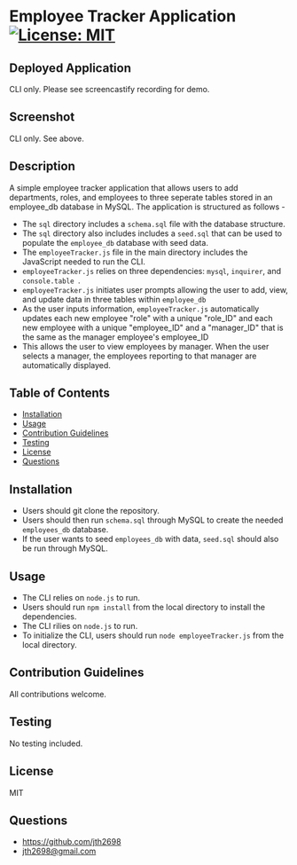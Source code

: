 # Employee Tracker Application [![License: MIT](https://img.shields.io/badge/License-MIT-yellow.svg)](https://opensource.org/licenses/MIT)

## Deployed Application

CLI only. Please see screencastify recording for demo.

## Screenshot

CLI only. See above.

## Description

A simple employee tracker application that allows users to add departments, roles, and employees to three seperate tables stored in an employee_db database in MySQL. The application is structured as follows - 

* The `sql` directory includes a `schema.sql` file with the database structure.
* The `sql` directory also includes includes a `seed.sql` that can be used to populate the `employee_db` database with seed data.
* The `employeeTracker.js` file in the main directory includes the JavaScript needed to run the CLI.
* `employeeTracker.js` relies on three dependencies: `mysql`, `inquirer`, and `console.table `.
* `employeeTracker.js` initiates user prompts allowing the user to add, view, and update data in three tables within `employee_db`
* As the user inputs information, `employeeTracker.js` automatically updates each new employee "role" with a unique "role_ID" and each new employee with a unique "employee_ID" and a "manager_ID" that is the same as the manager employee's employee_ID
* This allows the user to view employees by manager. When the user selects a manager, the employees reporting to that manager are automatically displayed.

## Table of Contents
* [Installation](#installation)
* [Usage](#usage)
* [Contribution Guidelines](#contribution)
* [Testing](#testing) 
* [License](#license)
* [Questions](#questions)
  
## Installation

* Users should git clone the repository. 
* Users should then run `schema.sql` through MySQL to create the needed `employees_db` database. 
* If the user wants to seed `employees_db` with data, `seed.sql` should also be run through MySQL.

## Usage

* The CLI relies on `node.js` to run. 
* Users should run `npm install` from the local directory to install the dependencies.
* The CLI rilies on `node.js` to run.
* To initialize the CLI, users should run `node employeeTracker.js` from the local directory.

## Contribution Guidelines

All contributions welcome.

## Testing

No testing included.

## License

MIT

## Questions

* <https://github.com/jth2698>
* <jth2698@gmail.com>